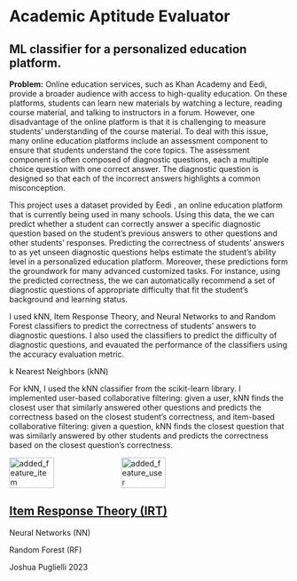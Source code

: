 # Academic Aptitude Evaluator

## ML classifier for a personalized education platform.

**Problem:** Online education services, such as Khan Academy and Eedi, provide a broader audience with access to high-quality education. 
On these platforms, students can learn new materials by watching a lecture, reading course material, and talking to instructors in a forum. 
However, one disadvantage of the online platform is that it is challenging to measure students’ understanding of the course material. 
To deal with this issue, many online education platforms include an assessment component to ensure that students understand the core topics. 
The assessment component is often composed of diagnostic questions, each a multiple choice question with one correct answer. 
The diagnostic question is designed so that each of the incorrect answers highlights a common misconception.

This project uses a dataset provided by Eedi , an online education platform that is currently being used in many schools. Using this data, the we can predict whether 
a student can correctly answer a specific diagnostic question based on the student’s previous answers to other questions and other students’ responses. 
Predicting the correctness of students’ answers to as yet unseen diagnostic questions helps estimate the student’s ability level in a personalized education platform. 
Moreover, these predictions form the groundwork for many advanced customized tasks. 
For instance, using the predicted correctness, the we can automatically recommend a set of diagnostic questions of appropriate difficulty that fit the student’s background and learning status. 

I used kNN, Item Response Theory, and Neural Networks to and Random Forest classifiers to predict the correctness of students’ answers to diagnostic questions. 
I also used the classifiers to predict the difficulty of diagnostic questions, and evauated the performance of the classifiers using the accuracy evaluation metric.

k Nearest Neighbors (kNN)

For kNN, I used the kNN classifier from the scikit-learn library. I implemented user-based collaborative filtering: given a user, 
kNN finds the closest user that similarly answered other questions and predicts the correctness based on the closest student’s correctness, 
and item-based collaborative filtering: given a question, kNN finds the closest question that was similarly answered by other students and predicts 
the correctness based on the closest question’s correctness.

<div style="display:flex;">
  <img src="https://github.com/JoshPugli/academic-aptitude-evaluator/assets/86436788/a65a82e9-366d-422e-9adb-8d7b89114901" alt="added_feature_item" style="width:40%;">
  <img src="https://github.com/JoshPugli/academic-aptitude-evaluator/assets/86436788/71407193-7809-44da-9401-6070204580dc" alt="added_feature_user" style="width:40%;">
</div>



## [Item Response Theory (IRT)](https://en.wikipedia.org/wiki/Item_response_theory)

Neural Networks (NN)

Random Forest (RF)

Joshua Puglielli 2023
